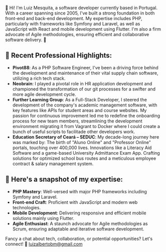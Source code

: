 👋 Hi! I'm Luiz Mesquita, a software developer currently based in Portugal. With a career spanning since 2005, I've built a strong foundation in both front-end and back-end development. My expertise includes PHP, particularly with frameworks like Symfony and Laravel, as well as JavaScript with React and mobile development using Flutter. I'm also a firm advocate of Agile methodologies, ensuring efficient and collaborative software delivery. 🚀

## 📌 Recent Professional Highlights:

- **Pivot88**: As a PHP Software Engineer, I've been a driving force behind the development and maintenance of their vital supply chain software, utilizing a rich tech stack. 
- **Neobrain**: I played a pivotal role in HR application development and championed the transformation of our git processes for a swifter and more agile development cycle.
- **Further Learning Group**: As a Full-Stack Developer, I steered the development of the company's academic management software, with key features like APIs for student areas and course websites. My passion for continuous improvement led me to redefine the onboarding process for new team members, streamlining the development environment migrating it from Vagrant to Docker where I could create a bunch of useful scripts to facilitade other developers work.
- **Education Secretary of Ceará – SEDUC**: My decade-long journey here was marked by:
The birth of "Aluno Online" and "Professor Online" portals, touching over 400,000 lives.
Innovations like a Literacy Aid Software and a game-based University Admittance Exam App.
Crafting solutions for optimized school bus routes and a meticulous employee contract & salary management system.

## 💼 Here's a snapshot of my expertise:

- **PHP Mastery**: Well-versed with major PHP frameworks including Symfony and Laravel.
- **Front-end Craft**: Proficient with JavaScript and modern web technologies.
- **Mobile Development**: Delivering responsive and efficient mobile solutions mainly using Flutter.
- **Agile Enthusiast**: A staunch advocate for Agile methodologies as Scrum, ensuring adaptable and iterative software development.

Fancy a chat about tech, collaboration, or potential opportunities? Let's connect! 🔗 luizalbertobm@gmail.com
<!---
luizalbertobm/luizalbertobm is a ✨ special ✨ repository because its `README.md` (this file) appears on your GitHub profile.
You can click the Preview link to take a look at your changes.
--->
